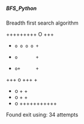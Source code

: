 ##### BFS_Python

Breadth first search algorithm

 +++++++++ O +++ 
+     o o o o + 
+     o       +
+     o+      +
+++ o +++     +
+  o  +       +
+ o   +       +
+ o +++++++++++

Found exit using: 34 attempts

